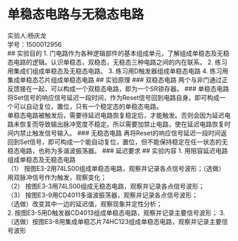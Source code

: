 # 单稳态电路与无稳态电路
<div class="author"> 实验人:杨庆龙<br/>学号：1500012956</div>
## 实验目的
1. 门电路作为各种逻辑部件的基本组成单元，了解组成单稳态及无稳态电路的逻辑。认识单稳态，双稳态，无稳态三种电路之间的内在联系。
2. 练习用集成们组成单稳态及无稳态电路。
3. 练习用D触发器组成单稳态电路
4. 练习用集成单稳态芯片组成单稳态电路
## 实验原理
### 双稳态电路
两个与非门通过正反馈接在一起，可以构成一个双稳态电路，即为一个SR锁存器。
### 单稳态电路
将Set信号的响应信号延迟一段时间，作为Reset信号回到电路自身。即可构成一个可以自动复位，置位，只有一个稳定态的单稳态电路。<br/>
单稳态电路被触发后，需要待延迟电路恢复稳定后，才能触发。否则会因为延迟电路未恢复而导致输出脉冲宽度不稳定。所以需要加禁止电路，使在延迟电路恢复时间内禁止触发信号输入。
### 无稳态电路
再将Reset的响应信号延迟一段时间返回到Set信号，即可构成一个能自动复位，置位，但不能保持稳定在任一状态的无稳态电路，也称为多谐波振荡器。
### 延迟要求
## 实验内容
1. 用阻容延迟电路组成单稳态及无稳态电路<br/>
（1）	按图E3-2用74LS00组成单稳态电路，观察并记录各点信号波形；（选做）用双脉冲信号作为触发，观察变化；<br/>
（2）	按图E3-3用74LS00组成无稳态电路，观察并记录各点信号波形；<br/>
（3）	按图E3-9用CD4011多谐波振荡器，观察并记录各点信号波形；<br/>
（选做）改变其中一边的延迟值，观察现象并定性分析；<br/>
2. 按图E3-5用D触发器CD4013组成单稳态电路，观察并记录主要信号波形；
3. （选做）按图E3-8用集成单稳芯片74HC123组成单稳态电路，观察并记录主要信号波形
